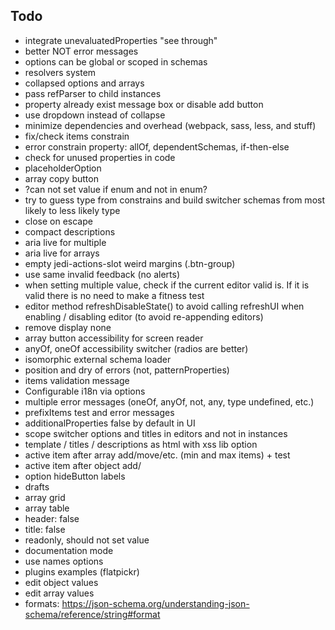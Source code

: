 ## Todo

- integrate unevaluatedProperties "see through"
- better NOT error messages
- options can be global or scoped in schemas
- resolvers system
- collapsed options and arrays
- pass refParser to child instances
- property already exist message box or disable add button
- use dropdown instead of collapse
- minimize dependencies and overhead (webpack, sass, less, and stuff)
- fix/check items constrain
- error constrain property: allOf, dependentSchemas, if-then-else
- check for unused properties in code
- placeholderOption
- array copy button
- ?can not set value if enum and not in enum?
- try to guess type from constrains and build switcher schemas from most likely to less likely type
- close on escape
- compact descriptions
- aria live for multiple
- aria live for arrays
- empty jedi-actions-slot weird margins (.btn-group)
- use same invalid feedback (no alerts)
- when setting multiple value, check if the current editor valid is. If it is valid there is no need to make a fitness test
- editor method refreshDisableState() to avoid calling refreshUI when enabling / disabling editor (to avoid re-appending editors)
- remove display none
- array button accessibility for screen reader
- anyOf, oneOf accessibility switcher (radios are better)
- isomorphic external schema loader
- position and dry of errors (not, patternProperties)
- items validation message
- Configurable i18n via options
- multiple error messages (oneOf, anyOf, not, any, type undefined, etc.)
- prefixItems test and error messages
- additionalProperties false by default in UI
- scope switcher options and titles in editors and not in instances
- template / titles / descriptions as html with xss lib option
- active item after array add/move/etc. (min and max items) + test
- active item after object add/
- option hideButton labels
- drafts
- array grid
- array table
- header: false
- title: false
- readonly, should not set value
- documentation mode
- use names options
- plugins examples (flatpickr)
- edit object values
- edit array values
- formats: https://json-schema.org/understanding-json-schema/reference/string#format
